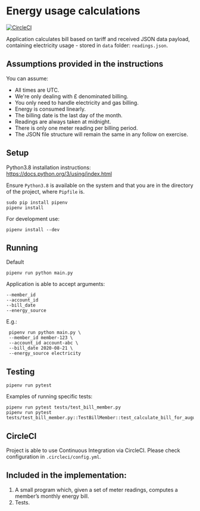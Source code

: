 # Energy usage calculations

[![CircleCI](https://circleci.com/gh/KamilWo/energy-usage/tree/master.svg?style=shield)](https://circleci.com/gh/KamilWo/energy-usage/tree/master)

Application calculates bill based on tariff and received JSON data payload,
containing electricity usage - stored in `data` folder: `readings.json`.

## Assumptions provided in the instructions

You can assume:

- All times are UTC.
- We're only dealing with £ denominated billing.
- You only need to handle electricity and gas billing.
- Energy is consumed linearly.
- The billing date is the last day of the month.
- Readings are always taken at midnight.
- There is only one meter reading per billing period.
- The JSON file structure will remain the same in any follow on exercise.

## Setup

Python3.8 installation instructions: https://docs.python.org/3/using/index.html

Ensure `Python3.8` is available on the system and that you are in the directory
of the project, where `Pipfile` is.

    sudo pip install pipenv
    pipenv install

For development use:

    pipenv install --dev

## Running

Default

    pipenv run python main.py

Application is able to accept arguments:

    --member_id
    --account_id
    --bill_date
    --energy_source

E.g.:

     pipenv run python main.py \
     --member_id member-123 \
     --account_id account-abc \
     --bill_date 2020-08-21 \
     --energy_source electricity

## Testing

    pipenv run pytest
    
Examples of running specific tests:

    pipenv run pytest tests/test_bill_member.py
    pipenv run pytest tests/test_bill_member.py::TestBillMember::test_calculate_bill_for_august_2017

## CircleCI

Project is able to use Continuous Integration via CircleCI.
Please check configuration in `.circleci/config.yml`.

## Included in the implementation:

1. A small program which, given a set of meter readings, computes a member’s monthly energy bill.
2. Tests.
